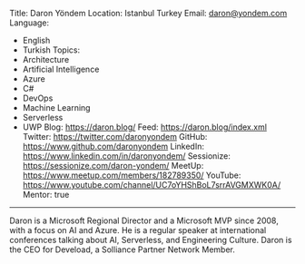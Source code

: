 Title: Daron Yöndem
Location: Istanbul Turkey
Email: daron@yondem.com
Language:
  - English
  - Turkish
Topics:
  - Architecture
  - Artificial Intelligence
  - Azure
  - C#
  - DevOps
  - Machine Learning
  - Serverless
  - UWP
Blog: https://daron.blog/
Feed: https://daron.blog/index.xml
Twitter: https://twitter.com/daronyondem
GitHub: https://www.github.com/daronyondem
LinkedIn: https://www.linkedin.com/in/daronyondem/
Sessionize: https://sessionize.com/daron-yondem/
MeetUp: https://www.meetup.com/members/182789350/
YouTube: https://www.youtube.com/channel/UC7oYHShBoL7srrAVGMXWK0A/
Mentor: true
---
Daron is a Microsoft Regional Director and a Microsoft MVP since 2008, with a focus on AI and Azure. He is a regular speaker at international conferences talking about AI, Serverless, and Engineering Culture. Daron is the CEO for Deveload, a Solliance Partner Network Member.
